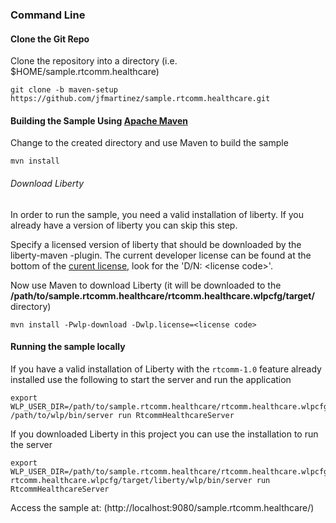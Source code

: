 ### Command Line

#### Clone the Git Repo
Clone the repository into a directory (i.e. $HOME/sample.rtcomm.healthcare)

```
git clone -b maven-setup https://github.com/jfmartinez/sample.rtcomm.healthcare.git
```
#### Building the Sample Using [Apache Maven](https://maven.apache.org/)

Change to the created directory and use Maven to build the sample

```
mvn install
```
###### Download Liberty

In order to run the sample, you need a valid installation of liberty. If you already have a version of liberty you can skip this step.

Specify a licensed version of liberty that should be downloaded by the liberty-maven -plugin. The current developer license can be found at the bottom of the [curent license](http://public.dhe.ibm.com/ibmdl/export/pub/software/websphere/wasdev/downloads/wlp/8.5.5.5/lafiles/runtime/en.html), look for the 'D/N: &lt;license code&gt;'.

Now use Maven to download Liberty (it will be downloaded to the **/path/to/sample.rtcomm.healthcare/rtcomm.healthcare.wlpcfg/target/** directory)
```
mvn install -Pwlp-download -Dwlp.license=<license code>
```
#### Running the sample locally


If you have a valid installation of Liberty with the `rtcomm-1.0` feature already installed  use the following to start the server and run the application

```
export WLP_USER_DIR=/path/to/sample.rtcomm.healthcare/rtcomm.healthcare.wlpcfg
/path/to/wlp/bin/server run RtcommHealthcareServer
```

If you downloaded Liberty in this project you can use the installation to run the server

````
export WLP_USER_DIR=/path/to/sample.rtcomm.healthcare/rtcomm.healthcare.wlpcfg
rtcomm.healthcare.wlpcfg/target/liberty/wlp/bin/server run RtcommHealthcareServer
````

Access the sample at: (http://localhost:9080/sample.rtcomm.healthcare/)
